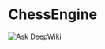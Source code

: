 # ChessEngine
[![Ask DeepWiki](https://deepwiki.com/badge.svg)](https://deepwiki.com/VietThang5605/ChessEngine)
